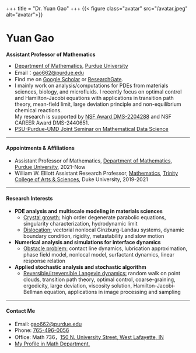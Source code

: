 +++
title = "Dr. Yuan Gao"
+++
{{< figure class="avatar" src="/avatar.jpeg" alt="avatar">}}

# Yuan Gao
  **Assistant Professor of Mathematics**
- <a href="https://www.math.purdue.edu" target="_blank">Department of Mathematics</a>, <a href="https://www.purdue.edu" target="_blank">Purdue University</a>
- Email：[gao662@purdue.edu](mailto:gao662@purdue.edu)
- Find me on <a href="https://scholar.google.com/citations?user=06tf1aYAAAAJ" target="_blank">Google Scholar</a> or <a href="https://www.researchgate.net/profile/Yuan-Gao-4" target="_blank">ResearchGate</a>.
- I mainly work on analysis/computations for PDEs from materials sciences, biology, and microfluids. I recently focus on optimal control and Hamilton-Jacobi equations with applications in transition path theory, mean-field limit, large deviation principle and non-equilibrium chemical reactions.  
My research is supported by <a href="https://www.nsf.gov/awardsearch/showAward?AWD_ID=2204288&HistoricalAwards=false" target="_blank">NSF Award DMS-2204288</a> and NSF CAREER Award DMS-2440651.
- [PSU-Purdue-UMD Joint Seminar on Mathematical Data Science](seminar.html)

---

#### Appointments & Affiliations
- Assistant Professor of Mathematics, <a href="https://www.math.purdue.edu" target="_blank">Department of Mathematics</a>, <a href="https://www.purdue.edu" target="_blank">Purdue University</a>, 2021-Now
- William W. Elliott Assistant Research Professor, <a href="https://scholars.duke.edu/display/org50000512" target="_blank">Mathematics</a>, <a href="https://scholars.duke.edu/display/org50000491" target="_blank">Trinity College of Arts & Sciences</a>, Duke University, 2019-2021
[^_^]:
    - Assistant Research Professor of Mathematics, <a href="https://scholars.duke.edu/display/org50000512" target="_blank">Mathematics</a>, <a href="https://scholars.duke.edu/display/org50000491" target="_blank">Trinity College of Arts & Sciences</a>, 2019

---

#### Research Interests

- **PDE analysis and multiscale modeling in materials sciences**
  - [Crystal growth:](research/index.html#crystal)
  high order degenerate parabolic equations, singularity characterization, hydrodynamic limit
  - [Dislocation:](research/index.html#dislocations)
  vectorial nonlocal Ginzburg-Landau systems, dynamic boundary condition, rigidity, metastability and slow motion
- **Numerical analysis and simulations for interface dynamics**
  - [Obstacle problem:](research/index.html#obstacle) contact line dynamics, lubrication approximation, phase field model, nonlocal model, surfactant dynamics, linear response relation
- **Applied stochastic analysis and stochastic algorithm**
  - [Reversible/irreversible Langevin dynamics:](research/index.html#langevin) random walk on point clouds, transition path theory, optimal control, coarse-graining, ergodicity, large deviation, viscosity solution, Hamilton-Jacobi-Bellman equation, applications in image processing and sampling

***

[^_^]:
    My research interest is (I) PDE analysis and numerical simulations for problems in materials sciences and interface dynamics, and (II) applied stochastic analysis for the Langevin dynamics in data science and surface hopping.

    I mainly work on 4th order degenerated parabolic equations, coupled Ginzburg-Landau systems with dynamic boundary condition and multiscale models including phase transition and defects motion.

    I also work on numerical methods on contact line dynamics, Bayesian inference, manifold learning, hidden Markov model. The main tools involved are calculus of variation, convex analysis, maximal monotone operator, spectral analysis, gradient flows in metric spaces, optimal control theory, and applied stochastic calculus.

#### Contact Me
- Email: [gao662@purdue.edu](mailto:gao662@purdue.edu)
- Phone: [765-496-0056](tel:765-496-0056)
- Office: Math 736，<a href="https://goo.gl/maps/bSXJQ5boNxda4Gjy7" target="_blank">150 N. University Street, West Lafayette, IN</a>
- <a href="https://www.math.purdue.edu/people/profile/gao662.html" target="_blank">My Profile in Math Department.</a>

[^_^]:
    - Address: <a href="https://goo.gl/maps/wNvacdwTeRJ138yu9" target="_blank">06 Physics Building, 120 Science Drive, NC 27708</a>
